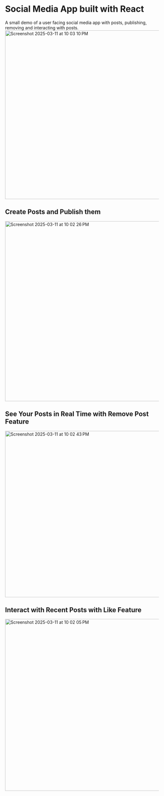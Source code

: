 # Social Media App built with React
A small demo of a user facing social media app with posts, publishing, removing and interacting with posts.
<img width="552" alt="Screenshot 2025-03-11 at 10 03 10 PM" src="https://github.com/user-attachments/assets/ab6423f8-ba0a-4ea6-a7ee-5b7c1e3dddf9" />

## Create Posts and Publish them
<img width="589" alt="Screenshot 2025-03-11 at 10 02 26 PM" src="https://github.com/user-attachments/assets/a48a8563-9df7-47a7-b0e2-ef7892e6a467" />

## See Your Posts in Real Time with Remove Post Feature
<img width="544" alt="Screenshot 2025-03-11 at 10 02 43 PM" src="https://github.com/user-attachments/assets/7c14ebbf-8acd-4ccb-9669-81068b2458f8" />

## Interact with Recent Posts with Like Feature
<img width="562" alt="Screenshot 2025-03-11 at 10 02 05 PM" src="https://github.com/user-attachments/assets/a62f2990-a84f-45c1-9ad6-b5e430069903" />
